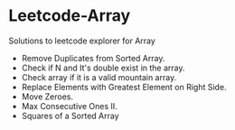# Leetcode-Array
Solutions to leetcode explorer for Array

*  Remove Duplicates from Sorted Array. <!-- REDO -->
* Check if N and It's double exist in the array.
* Check array if it is a valid mountain array.
* Replace Elements with Greatest Element on Right Side.
* Move Zeroes.
* Max Consecutive Ones II. <!-- REDO -->
* Squares of a Sorted Array <!--Study Given solution No.2 -->
